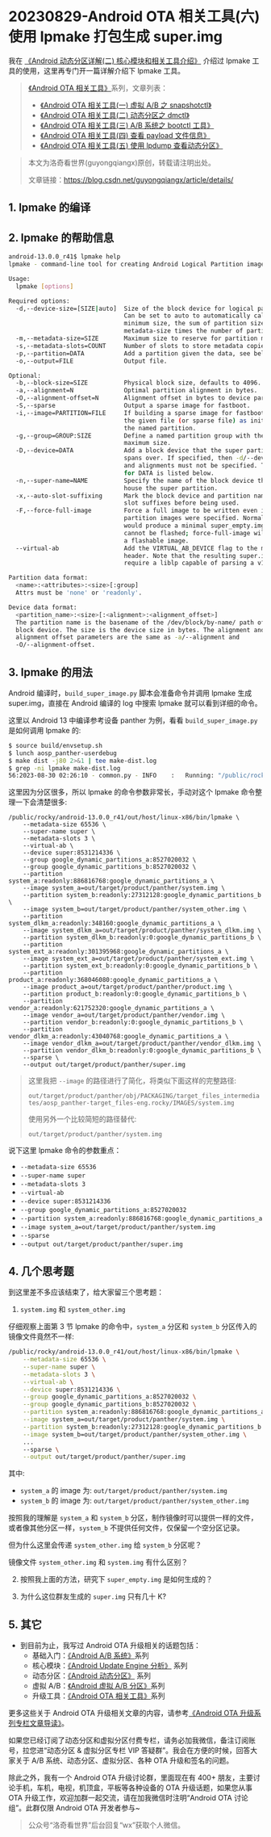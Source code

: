 # 20230829-Android OTA 相关工具(六)  使用 lpmake 打包生成 super.img

我在 [《Android 动态分区详解(二) 核心模块和相关工具介绍》](https://blog.csdn.net/guyongqiangx/article/details/123931356) 介绍过 lpmake 工具的使用，这里再专门开一篇详解介绍下 lpmake 工具。



> [《Android OTA 相关工具》](https://blog.csdn.net/guyongqiangx/category_12211864.html)系列，文章列表：
>
> - [《Android OTA 相关工具(一) 虚拟 A/B 之 snapshotctl》](https://blog.csdn.net/guyongqiangx/article/details/129122159)
> - [《Android OTA 相关工具(二) 动态分区之 dmctl》](https://blog.csdn.net/guyongqiangx/article/details/129229115)
> - [《Android OTA 相关工具(三) A/B 系统之 bootctl 工具》](https://blog.csdn.net/guyongqiangx/article/details/129310109)
> - [《Android OTA 相关工具(四) 查看 payload 文件信息》](https://blog.csdn.net/guyongqiangx/article/details/129228856)
> - [《Android OTA 相关工具(五) 使用 lpdump 查看动态分区》](https://blog.csdn.net/guyongqiangx/article/details/129785777)



> 本文为洛奇看世界(guyongqiangx)原创，转载请注明出处。
>
> 文章链接：https://blog.csdn.net/guyongqiangx/article/details/



## 1. lpmake 的编译



## 2. lpmake 的帮助信息

```bash
android-13.0.0_r41$ lpmake help
lpmake - command-line tool for creating Android Logical Partition images.

Usage:
  lpmake [options]

Required options:
  -d,--device-size=[SIZE|auto]  Size of the block device for logical partitions.
                                Can be set to auto to automatically calculate the
                                minimum size, the sum of partition sizes plus
                                metadata-size times the number of partitions.
  -m,--metadata-size=SIZE       Maximum size to reserve for partition metadata.
  -s,--metadata-slots=COUNT     Number of slots to store metadata copies.
  -p,--partition=DATA           Add a partition given the data, see below.
  -o,--output=FILE              Output file.

Optional:
  -b,--block-size=SIZE          Physical block size, defaults to 4096.
  -a,--alignment=N              Optimal partition alignment in bytes.
  -O,--alignment-offset=N       Alignment offset in bytes to device parent.
  -S,--sparse                   Output a sparse image for fastboot.
  -i,--image=PARTITION=FILE     If building a sparse image for fastboot, include
                                the given file (or sparse file) as initial data for
                                the named partition.
  -g,--group=GROUP:SIZE         Define a named partition group with the given
                                maximum size.
  -D,--device=DATA              Add a block device that the super partition
                                spans over. If specified, then -d/--device-size
                                and alignments must not be specified. The format
                                for DATA is listed below.
  -n,--super-name=NAME          Specify the name of the block device that will
                                house the super partition.
  -x,--auto-slot-suffixing      Mark the block device and partition names needing
                                slot suffixes before being used.
  -F,--force-full-image         Force a full image to be written even if no
                                partition images were specified. Normally, this
                                would produce a minimal super_empty.img which
                                cannot be flashed; force-full-image will produce
                                a flashable image.
  --virtual-ab                  Add the VIRTUAL_AB_DEVICE flag to the metadata
                                header. Note that the resulting super.img will
                                require a liblp capable of parsing a v1.2 header.

Partition data format:
  <name>:<attributes>:<size>[:group]
  Attrs must be 'none' or 'readonly'.

Device data format:
  <partition_name>:<size>[:<alignment>:<alignment_offset>]
  The partition name is the basename of the /dev/block/by-name/ path of the
  block device. The size is the device size in bytes. The alignment and
  alignment offset parameters are the same as -a/--alignment and 
  -O/--alignment-offset.
```



## 3. lpmake 的用法

Android 编译时，`build_super_image.py` 脚本会准备命令并调用 lpmake 生成 super.img，直接在 Android 编译的 log 中搜索 lpmake 就可以看到详细的命令。

这里以 Android 13 中编译参考设备 panther 为例，看看 `build_super_image.py` 是如何调用 lpmake 的:

```bash
$ source build/envsetup.sh 
$ lunch aosp_panther-userdebug
$ make dist -j80 2>&1 | tee make-dist.log
$ grep -ni lpmake make-dist.log
56:2023-08-30 02:26:10 - common.py - INFO    :   Running: "/public/rocky/android-13.0.0_r41/out/host/linux-x86/bin/lpmake --metadata-size 65536 --super-name super --metadata-slots 3 --virtual-ab --device super:8531214336 --group google_dynamic_partitions_a:8527020032 --group google_dynamic_partitions_b:8527020032 --partition system_a:readonly:886816768:google_dynamic_partitions_a --image system_a=out/target/product/panther/obj/PACKAGING/target_files_intermediates/aosp_panther-target_files-eng.rocky/IMAGES/system.img --partition system_b:readonly:27312128:google_dynamic_partitions_b --image system_b=out/target/product/panther/obj/PACKAGING/target_files_intermediates/aosp_panther-target_files-eng.rocky/IMAGES/system_other.img --partition system_dlkm_a:readonly:348160:google_dynamic_partitions_a --image system_dlkm_a=out/target/product/panther/obj/PACKAGING/target_files_intermediates/aosp_panther-target_files-eng.rocky/IMAGES/system_dlkm.img --partition system_dlkm_b:readonly:0:google_dynamic_partitions_b --partition system_ext_a:readonly:301395968:google_dynamic_partitions_a --image system_ext_a=out/target/product/panther/obj/PACKAGING/target_files_intermediates/aosp_panther-target_files-eng.rocky/IMAGES/system_ext.img --partition system_ext_b:readonly:0:google_dynamic_partitions_b --partition product_a:readonly:368046080:google_dynamic_partitions_a --image product_a=out/target/product/panther/obj/PACKAGING/target_files_intermediates/aosp_panther-target_files-eng.rocky/IMAGES/product.img --partition product_b:readonly:0:google_dynamic_partitions_b --partition vendor_a:readonly:621752320:google_dynamic_partitions_a --image vendor_a=out/target/product/panther/obj/PACKAGING/target_files_intermediates/aosp_panther-target_files-eng.rocky/IMAGES/vendor.img --partition vendor_b:readonly:0:google_dynamic_partitions_b --partition vendor_dlkm_a:readonly:43040768:google_dynamic_partitions_a --image vendor_dlkm_a=out/target/product/panther/obj/PACKAGING/target_files_intermediates/aosp_panther-target_files-eng.rocky/IMAGES/vendor_dlkm.img --partition vendor_dlkm_b:readonly:0:google_dynamic_partitions_b --sparse --output out/target/product/panther/obj/PACKAGING/super.img_intermediates/super.img"
```



这里因为分区很多，所以 lpmake 的命令参数非常长，手动对这个 lpmake 命令整理一下会清楚很多:

```shell
/public/rocky/android-13.0.0_r41/out/host/linux-x86/bin/lpmake \
	--metadata-size 65536 \
	--super-name super \
	--metadata-slots 3 \
	--virtual-ab \
	--device super:8531214336 \
	--group google_dynamic_partitions_a:8527020032 \
	--group google_dynamic_partitions_b:8527020032 \
	--partition system_a:readonly:886816768:google_dynamic_partitions_a \
	--image system_a=out/target/product/panther/system.img \
	--partition system_b:readonly:27312128:google_dynamic_partitions_b \
	--image system_b=out/target/product/panther/system_other.img \
	--partition system_dlkm_a:readonly:348160:google_dynamic_partitions_a \
	--image system_dlkm_a=out/target/product/panther/system_dlkm.img \
	--partition system_dlkm_b:readonly:0:google_dynamic_partitions_b \
	--partition system_ext_a:readonly:301395968:google_dynamic_partitions_a \
	--image system_ext_a=out/target/product/panther/system_ext.img \
	--partition system_ext_b:readonly:0:google_dynamic_partitions_b \
	--partition product_a:readonly:368046080:google_dynamic_partitions_a \
	--image product_a=out/target/product/panther/product.img \
	--partition product_b:readonly:0:google_dynamic_partitions_b \
	--partition vendor_a:readonly:621752320:google_dynamic_partitions_a \
	--image vendor_a=out/target/product/panther/vendor.img \
	--partition vendor_b:readonly:0:google_dynamic_partitions_b \
	--partition vendor_dlkm_a:readonly:43040768:google_dynamic_partitions_a \
	--image vendor_dlkm_a=out/target/product/panther/vendor_dlkm.img \
	--partition vendor_dlkm_b:readonly:0:google_dynamic_partitions_b \
	--sparse \
	--output out/target/product/panther/super.img
```

> 这里我把 `--image` 的路径进行了简化，将类似下面这样的完整路径:
>
> `out/target/product/panther/obj/PACKAGING/target_files_intermediates/aosp_panther-target_files-eng.rocky/IMAGES/system.img`
>
> 使用另外一个比较简短的路径替代:
>
> `out/target/product/panther/system.img`



说下这里 lpmake 命令的参数重点：

- `--metadata-size 65536`
- `--super-name super`
- `--metadata-slots 3`
- `--virtual-ab`
- `--device super:8531214336`
- `--group google_dynamic_partitions_a:8527020032`
- `--partition system_a:readonly:886816768:google_dynamic_partitions_a`
- `--image system_a=out/target/product/panther/system.img`
- `--sparse`
- `--output out/target/product/panther/super.img`



## 4. 几个思考题

到这里差不多应该结束了，给大家留三个思考题：

1. `system.img` 和 `system_other.img`

仔细观察上面第 3 节 lpmake 的命令中，`system_a` 分区和 `system_b` 分区传入的镜像文件竟然不一样:

```bash
/public/rocky/android-13.0.0_r41/out/host/linux-x86/bin/lpmake \
	--metadata-size 65536 \
	--super-name super \
	--metadata-slots 3 \
	--virtual-ab \
	--device super:8531214336 \
	--group google_dynamic_partitions_a:8527020032 \
	--group google_dynamic_partitions_b:8527020032 \
	--partition system_a:readonly:886816768:google_dynamic_partitions_a \
	--image system_a=out/target/product/panther/system.img \
	--partition system_b:readonly:27312128:google_dynamic_partitions_b \
	--image system_b=out/target/product/panther/system_other.img \
	...
	--sparse \
	--output out/target/product/panther/super.img
```

其中:

- `system_a` 的 image 为: `out/target/product/panther/system.img`
- `system_b` 的 image 为: `out/target/product/panther/system_other.img`

按照我的理解是 `system_a` 和 `system_b` 分区，制作镜像时可以提供一样的文件，或者像其他分区一样，`system_b` 不提供任何文件，仅保留一个空分区记录。

但为什么这里会传递 `system_other.img` 给 `system_b` 分区呢？

镜像文件 `system_other.img` 和 `system.img` 有什么区别？



2. 按照我上面的方法，研究下 `super_empty.img` 是如何生成的？

3. 为什么这位群友生成的 `super.img` 只有几十 K?





## 5. 其它

- 到目前为止，我写过 Android OTA 升级相关的话题包括：
  - 基础入门：[《Android A/B 系统》](https://blog.csdn.net/guyongqiangx/category_12140293.html)系列
  - 核心模块：[《Android Update Engine 分析》](https://blog.csdn.net/guyongqiangx/category_12140296.html) 系列
  - 动态分区：[《Android 动态分区》](https://blog.csdn.net/guyongqiangx/category_12140166.html) 系列
  - 虚拟 A/B：[《Android 虚拟 A/B 分区》](https://blog.csdn.net/guyongqiangx/category_12121868.html)系列
  - 升级工具：[《Android OTA 相关工具》](https://blog.csdn.net/guyongqiangx/category_12211864.html)系列

更多这些关于 Android OTA 升级相关文章的内容，请参考[《Android OTA 升级系列专栏文章导读》](https://blog.csdn.net/guyongqiangx/article/details/129019303)。

如果您已经订阅了动态分区和虚拟分区付费专栏，请务必加我微信，备注订阅账号，拉您进“动态分区 & 虚拟分区专栏 VIP 答疑群”。我会在方便的时候，回答大家关于 A/B 系统、动态分区、虚拟分区、各种 OTA 升级和签名的问题。

除此之外，我有一个 Android OTA 升级讨论群，里面现在有 400+ 朋友，主要讨论手机，车机，电视，机顶盒，平板等各种设备的 OTA 升级话题，如果您从事 OTA 升级工作，欢迎加群一起交流，请在加我微信时注明“Android OTA 讨论组”。此群仅限 Android OTA 开发者参与~

> 公众号“洛奇看世界”后台回复“wx”获取个人微信。

